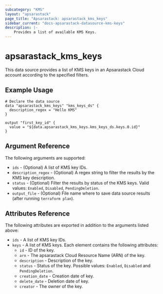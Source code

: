 ```yaml
---
subcategory: "KMS"
layout: "apsarastack"
page_title: "Apsarastack: apsarastack_kms_keys"
sidebar_current: "docs-apsarastack-datasource-kms-keys"
description: |-
    Provides a list of available KMS Keys.
---
```


# apsarastack\_kms\_keys

This data source provides a list of KMS keys in an Apsarastack Cloud account according to the specified filters.

## Example Usage

```
# Declare the data source
data "apsarastack_kms_keys" "kms_keys_ds" {
  description_regex = "Hello KMS"
}

output "first_key_id" {
  value = "${data.apsarastack_kms_keys.kms_keys_ds.keys.0.id}"
}
```

## Argument Reference

The following arguments are supported:

* `ids` - (Optional) A list of KMS key IDs.
* `description_regex` - (Optional) A regex string to filter the results by the KMS key description.
* `status` - (Optional) Filter the results by status of the KMS keys. Valid values: `Enabled`, `Disabled`, `PendingDeletion`.
* `output_file` - (Optional) File name where to save data source results (after running `terraform plan`).

## Attributes Reference

The following attributes are exported in addition to the arguments listed above:

* `ids` -  A list of KMS key IDs.
* `keys` - A list of KMS keys. Each element contains the following attributes:
  * `id` - ID of the key.
  * `arn` - The apsarastack Cloud Resource Name (ARN) of the key.
  * `description` - Description of the key.
  * `status` - Status of the key. Possible values: `Enabled`, `Disabled` and `PendingDeletion`.
  * `creation_date` - Creation date of key.
  * `delete_date` - Deletion date of key.
  * `creator` - The owner of the key.
